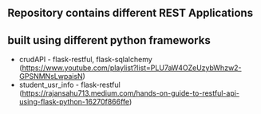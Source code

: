 ## Repository contains different REST Applications 
## built using different python frameworks

- crudAPI - flask-restful, flask-sqlalchemy (https://www.youtube.com/playlist?list=PLU7aW4OZeUzybWhzw2-GPSNMNsLwpaisN)
- student_usr_info  - flask-restful (https://rajansahu713.medium.com/hands-on-guide-to-restful-api-using-flask-python-16270f866ffe)